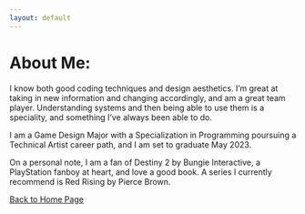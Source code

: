 ```yaml
---
layout: default
---
```


# About Me:


I know both good coding techniques and design aesthetics. I’m great at taking in new information and changing accordingly, and am a great team player. Understanding systems and then being able to use them is a speciality, and something I’ve always been able to do. 
<br>


I am a Game Design Major with a Specialization in Programming poursuing a Technical Artist career path, and I am set to graduate May 2023. 
<br>

On a personal note, I am a fan of Destiny 2 by Bungie Interactive, a PlayStation fanboy at heart, and love a good book. A series I currently recommend is Red Rising by Pierce Brown.
<br>

[Back to Home Page](./)
